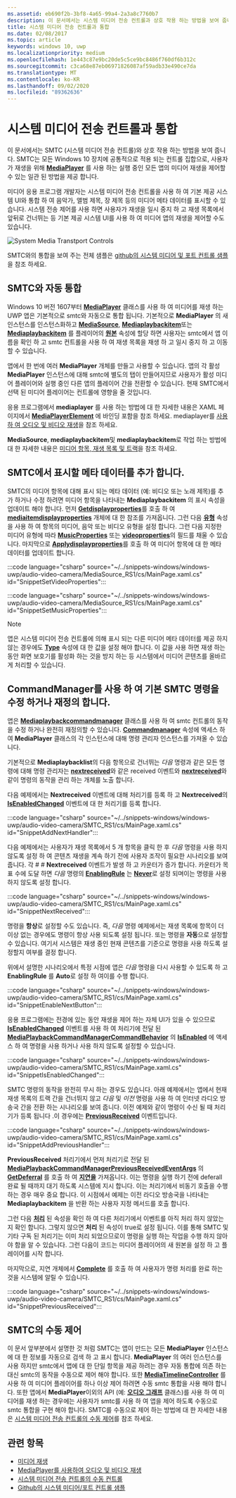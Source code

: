 ```yaml
---
ms.assetid: eb690f2b-3bf8-4a65-99a4-2a3a8c7760b7
description: 이 문서에서는 시스템 미디어 전송 컨트롤과 상호 작용 하는 방법을 보여 줍니다.
title: 시스템 미디어 전송 컨트롤과 통합
ms.date: 02/08/2017
ms.topic: article
keywords: windows 10, uwp
ms.localizationpriority: medium
ms.openlocfilehash: 1e443c87e9bc20de5c5ce9bc8486f760df6b312c
ms.sourcegitcommit: c3ca68e87eb06971826087af59adb33e490ce7da
ms.translationtype: MT
ms.contentlocale: ko-KR
ms.lasthandoff: 09/02/2020
ms.locfileid: "89362636"
---
```

# <a name="integrate-with-the-system-media-transport-controls"></a>시스템 미디어 전송 컨트롤과 통합

이 문서에서는 SMTC (시스템 미디어 전송 컨트롤)와 상호 작용 하는 방법을 보여 줍니다. SMTC는 모든 Windows 10 장치에 공통적으로 적용 되는 컨트롤 집합으로, 사용자가 재생을 위해 [**MediaPlayer**](/uwp/api/Windows.Media.Playback.MediaPlayer) 를 사용 하는 실행 중인 모든 앱의 미디어 재생을 제어할 수 있는 일관 된 방법을 제공 합니다.

미디어 응용 프로그램 개발자는 시스템 미디어 전송 컨트롤을 사용 하 여 기본 제공 시스템 UI와 통합 하 여 음악가, 앨범 제목, 장 제목 등의 미디어 메타 데이터를 표시할 수 있습니다. 시스템 전송 제어를 사용 하면 사용자가 재생을 일시 중지 하 고 재생 목록에서 앞뒤로 건너뛰는 등 기본 제공 시스템 UI를 사용 하 여 미디어 앱의 재생을 제어할 수도 있습니다.

<img alt="System Media Transtport Controls" src="images/smtc.png" />


SMTC와의 통합을 보여 주는 전체 샘플은 [github의 시스템 미디어 및 포트 컨트롤 샘플](https://github.com/Microsoft/Windows-universal-samples/tree/dev/Samples/SystemMediaTransportControls)을 참조 하세요.
                    
## <a name="automatic-integration-with-smtc"></a>SMTC와 자동 통합
Windows 10 버전 1607부터 [**MediaPlayer**](/uwp/api/Windows.Media.Playback.MediaPlayer) 클래스를 사용 하 여 미디어를 재생 하는 UWP 앱은 기본적으로 smtc와 자동으로 통합 됩니다. 기본적으로 **MediaPlayer** 의 새 인스턴스를 인스턴스화하고 [**MediaSource**](/uwp/api/Windows.Media.Core.MediaSource), [**Mediaplaybackitem**](/uwp/api/Windows.Media.Playback.MediaPlaybackItem)또는 [**Mediaplaybackitem**](/uwp/api/Windows.Media.Playback.MediaPlaybackList) 를 플레이어의 [**원본**](/uwp/api/windows.media.playback.mediaplayer.source) 속성에 할당 하면 사용자는 smtc에서 앱 이름을 확인 하 고 smtc 컨트롤을 사용 하 여 재생 목록을 재생 하 고 일시 중지 하 고 이동할 수 있습니다. 

앱에서 한 번에 여러 **MediaPlayer** 개체를 만들고 사용할 수 있습니다. 앱의 각 활성 **MediaPlayer** 인스턴스에 대해 smtc에 별도의 탭이 만들어지므로 사용자가 활성 미디어 플레이어와 실행 중인 다른 앱의 플레이어 간을 전환할 수 있습니다. 현재 SMTC에서 선택 된 미디어 플레이어는 컨트롤에 영향을 줄 것입니다.

응용 프로그램에서 **mediaplayer** 를 사용 하는 방법에 대 한 자세한 내용은 XAML 페이지에서 [**MediaPlayerElement**](/uwp/api/Windows.UI.Xaml.Controls.MediaPlayerElement) 에 바인딩 포함을 참조 하세요. mediaplayer를 [사용 하 여 오디오 및 비디오 재생](play-audio-and-video-with-mediaplayer.md)을 참조 하세요. 

**MediaSource**, **mediaplaybackitem**및 **mediaplaybackitem**로 작업 하는 방법에 대 한 자세한 내용은 [미디어 항목, 재생 목록 및 트랙](media-playback-with-mediasource.md)을 참조 하세요.

## <a name="add-metadata-to-be-displayed-by-the-smtc"></a>SMTC에서 표시할 메타 데이터를 추가 합니다.
SMTC의 미디어 항목에 대해 표시 되는 메타 데이터 (예: 비디오 또는 노래 제목)를 추가 하거나 수정 하려면 미디어 항목을 나타내는 **Mediaplaybackitem** 의 표시 속성을 업데이트 해야 합니다. 먼저 [**Getdisplayproperties**](/uwp/api/windows.media.playback.mediaplaybackitem.getdisplayproperties)를 호출 하 여 [**mediaitemdisplayproperties**](/uwp/api/Windows.Media.Playback.MediaItemDisplayProperties) 개체에 대 한 참조를 가져옵니다. 그런 다음 [**유형**](/uwp/api/windows.media.playback.mediaitemdisplayproperties.type) 속성을 사용 하 여 항목의 미디어, 음악 또는 비디오 유형을 설정 합니다. 그런 다음 지정한 미디어 유형에 따라 [**MusicProperties**](/uwp/api/windows.media.playback.mediaitemdisplayproperties.musicproperties) 또는 [**videoproperties**](/uwp/api/windows.media.playback.mediaitemdisplayproperties.videoproperties)의 필드를 채울 수 있습니다. 마지막으로 [**Applydisplayproperties**](/uwp/api/windows.media.playback.mediaplaybackitem.applydisplayproperties)를 호출 하 여 미디어 항목에 대 한 메타 데이터를 업데이트 합니다.

:::code language="csharp" source="~/../snippets-windows/windows-uwp/audio-video-camera/MediaSource_RS1/cs/MainPage.xaml.cs" id="SnippetSetVideoProperties":::

:::code language="csharp" source="~/../snippets-windows/windows-uwp/audio-video-camera/MediaSource_RS1/cs/MainPage.xaml.cs" id="SnippetSetMusicProperties":::


> [!Note]
> 앱은 시스템 미디어 전송 컨트롤에 의해 표시 되는 다른 미디어 메타 데이터를 제공 하지 않는 경우에도 [**Type**](/uwp/api/windows.media.playback.mediaitemdisplayproperties.type) 속성에 대 한 값을 설정 해야 합니다. 이 값을 사용 하면 재생 하는 동안 화면 보호기를 활성화 하는 것을 방지 하는 등 시스템에서 미디어 콘텐츠를 올바르게 처리할 수 있습니다.


## <a name="use-commandmanager-to-modify-or-override-the-default-smtc-commands"></a>CommandManager를 사용 하 여 기본 SMTC 명령을 수정 하거나 재정의 합니다.
앱은 [**Mediaplaybackcommandmanager**](/uwp/api/Windows.Media.Playback.MediaPlaybackCommandManager) 클래스를 사용 하 여 smtc 컨트롤의 동작을 수정 하거나 완전히 재정의할 수 있습니다. [**Commandmanager**](/uwp/api/windows.media.playback.mediaplayer.commandmanager) 속성에 액세스 하 여 **MediaPlayer** 클래스의 각 인스턴스에 대해 명령 관리자 인스턴스를 가져올 수 있습니다.

기본적으로 **Mediaplaybacklist**의 다음 항목으로 건너뛰는 *다음* 명령과 같은 모든 명령에 대해 명령 관리자는 [**nextreceived**](/uwp/api/windows.media.playback.mediaplaybackcommandmanager.nextreceived)와 같은 received 이벤트와 [**nextreceived**](/uwp/api/windows.media.playback.mediaplaybackcommandmanager.nextbehavior)와 같이 명령의 동작을 관리 하는 개체를 노출 합니다. 

다음 예제에서는 **Nextreceived** 이벤트에 대해 처리기를 등록 하 고 **Nextreceived**의 [**IsEnabledChanged**](/uwp/api/windows.media.playback.mediaplaybackcommandmanagercommandbehavior.isenabledchanged) 이벤트에 대 한 처리기를 등록 합니다.

:::code language="csharp" source="~/../snippets-windows/windows-uwp/audio-video-camera/SMTC_RS1/cs/MainPage.xaml.cs" id="SnippetAddNextHandler":::

다음 예제에서는 사용자가 재생 목록에서 5 개 항목을 클릭 한 후 *다음* 명령을 사용 하지 않도록 설정 하 여 콘텐츠 재생을 계속 하기 전에 사용자 조작이 필요한 시나리오를 보여 줍니다. 각 # # **Nextreceived** 이벤트가 발생 하 고 카운터가 증가 합니다. 카운터가 목표 수에 도달 하면 *다음* 명령의 [**EnablingRule**](/uwp/api/windows.media.playback.mediaplaybackcommandmanagercommandbehavior.enablingrule) 는 [**Never**](/uwp/api/Windows.Media.Playback.MediaCommandEnablingRule)로 설정 되며이는 명령을 사용 하지 않도록 설정 합니다. 

:::code language="csharp" source="~/../snippets-windows/windows-uwp/audio-video-camera/SMTC_RS1/cs/MainPage.xaml.cs" id="SnippetNextReceived":::

명령을 **항상**로 설정할 수도 있습니다. 즉, *다음* 명령 예제에서는 재생 목록에 항목이 더 이상 없는 경우에도 명령이 항상 사용 되도록 설정 됩니다. 또는 명령을 **자동**으로 설정할 수 있습니다. 여기서 시스템은 재생 중인 현재 콘텐츠를 기준으로 명령을 사용 하도록 설정할지 여부를 결정 합니다.

위에서 설명한 시나리오에서 특정 시점에 앱은 *다음* 명령을 다시 사용할 수 있도록 하 고 **EnablingRule** 를 **Auto**로 설정 하 여이를 수행 합니다.

:::code language="csharp" source="~/../snippets-windows/windows-uwp/audio-video-camera/SMTC_RS1/cs/MainPage.xaml.cs" id="SnippetEnableNextButton":::

응용 프로그램에는 전경에 있는 동안 재생을 제어 하는 자체 UI가 있을 수 있으므로 [**IsEnabledChanged**](/uwp/api/windows.media.playback.mediaplaybackcommandmanagercommandbehavior.isenabledchanged) 이벤트를 사용 하 여 처리기에 전달 된 [**MediaPlaybackCommandManagerCommandBehavior**](/uwp/api/Windows.Media.Playback.MediaPlaybackCommandManagerCommandBehavior) 의 [**IsEnabled**](/uwp/api/windows.media.playback.mediaplaybackcommandmanagercommandbehavior.isenabled) 에 액세스 하 여 명령을 사용 하거나 사용 하지 않도록 설정할 수 있습니다.

:::code language="csharp" source="~/../snippets-windows/windows-uwp/audio-video-camera/SMTC_RS1/cs/MainPage.xaml.cs" id="SnippetIsEnabledChanged":::

SMTC 명령의 동작을 완전히 무시 하는 경우도 있습니다. 아래 예제에서는 앱에서 현재 재생 목록의 트랙 간을 건너뛰지 않고 *다음* 및 *이전* 명령을 사용 하 여 인터넷 라디오 방송국 간을 전환 하는 시나리오를 보여 줍니다. 이전 예제와 같이 명령이 수신 될 때 처리기가 등록 됩니다 .이 경우에는 [**PreviousReceived**](/uwp/api/windows.media.playback.mediaplaybackcommandmanager.previousreceived) 이벤트입니다.

:::code language="csharp" source="~/../snippets-windows/windows-uwp/audio-video-camera/SMTC_RS1/cs/MainPage.xaml.cs" id="SnippetAddPreviousHandler":::

**PreviousReceived** 처리기에서 먼저 처리기로 전달 된 [**MediaPlaybackCommandManagerPreviousReceivedEventArgs**](/uwp/api/Windows.Media.Playback.MediaPlaybackCommandManagerPreviousReceivedEventArgs) 의 [**GetDeferral**](/uwp/api/windows.media.playback.mediaplaybackcommandmanagerpreviousreceivedeventargs.getdeferral) 를 호출 하 여 [**지연을**](/uwp/api/Windows.Foundation.Deferral) 가져옵니다. 이는 명령을 실행 하기 전에 deferall 완료 될 때까지 대기 하도록 시스템에 지시 합니다. 이는 처리기에서 비동기 호출을 수행 하는 경우 매우 중요 합니다. 이 시점에서 예제는 이전 라디오 방송국을 나타내는 **Mediaplaybackitem** 을 반환 하는 사용자 지정 메서드를 호출 합니다.

그런 다음 [**처리**](/uwp/api/windows.media.playback.mediaplaybackcommandmanagerpreviousreceivedeventargs.handled) 된 속성을 확인 하 여 다른 처리기에서 이벤트를 아직 처리 하지 않았는지 확인 합니다. 그렇지 않으면 **처리** 된 속성이 true로 설정 됩니다. 이를 통해 SMTC 및 기타 구독 된 처리기는 이미 처리 되었으므로이 명령을 실행 하는 작업을 수행 하지 않아야 함을 알 수 있습니다. 그런 다음이 코드는 미디어 플레이어의 새 원본을 설정 하 고 플레이어를 시작 합니다.

마지막으로, 지연 개체에서 [**Complete**](/uwp/api/windows.foundation.deferral.complete) 를 호출 하 여 사용자가 명령 처리를 완료 하는 것을 시스템에 알릴 수 있습니다.

:::code language="csharp" source="~/../snippets-windows/windows-uwp/audio-video-camera/SMTC_RS1/cs/MainPage.xaml.cs" id="SnippetPreviousReceived":::
                 
## <a name="manual-control-of-the-smtc"></a>SMTC의 수동 제어
이 문서 앞부분에서 설명한 것 처럼 SMTC는 앱이 만드는 모든 **MediaPlayer** 인스턴스에 대 한 정보를 자동으로 검색 하 고 표시 합니다. **MediaPlayer** 의 여러 인스턴스를 사용 하지만 smtc에서 앱에 대 한 단일 항목을 제공 하려는 경우 자동 통합에 의존 하는 대신 smtc의 동작을 수동으로 제어 해야 합니다. 또한 [**MediaTimelineController**](/uwp/api/Windows.Media.MediaTimelineController) 를 사용 하 여 미디어 플레이어를 하나 이상 제어 하려면 수동 smtc 통합을 사용 해야 합니다. 또한 앱에서 **MediaPlayer**이외의 API (예: [**오디오 그래프**](/uwp/api/Windows.Media.Audio.AudioGraph) 클래스)를 사용 하 여 미디어를 재생 하는 경우에는 사용자가 smtc를 사용 하 여 앱을 제어 하도록 수동으로 smtc 통합을 구현 해야 합니다. SMTC를 수동으로 제어 하는 방법에 대 한 자세한 내용은 [시스템 미디어 전송 컨트롤의 수동 제어](system-media-transport-controls.md)를 참조 하세요.



## <a name="related-topics"></a>관련 항목
* [미디어 재생](media-playback.md)
* [MediaPlayer를 사용하여 오디오 및 비디오 재생](play-audio-and-video-with-mediaplayer.md)
* [시스템 미디어 전송 컨트롤의 수동 컨트롤](system-media-transport-controls.md)
* [Github의 시스템 미디어/포트 컨트롤 샘플](https://github.com/Microsoft/Windows-universal-samples/tree/dev/Samples/SystemMediaTransportControls)
 

 
